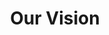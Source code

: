 ---
id: "vision"
title: "Our Vision"
paragraph1: "When I was just starting 6th grade I got my first job. Paperboy! Boy, was I excited. At that time I had spent a lot of time actually playing the video official game Paperboy disked."
paragraph2: "Lorem ipsum dolor sit amet, consectetur adipisicing elit, sed do eiusmod tempor incididunt ut labore et dolore magna aliqua. Ut enim ad minim veniam, quis nostrud exercitation ullamco laboris nisi ut aliquip. You would need to research online, for newspapers that are in your area."
url: "#vision"
icon: "binoculars"
paragraph3: "When I was just starting 6th grade I got my first job. Paperboy! Boy, was I excited. At that time I had spent a lot of time actually playing the video official game Paperboy disked." 
paragraph4: "Lorem ipsum dolor sit amet, consectetur adipisicing elit, sed do eiusmod tempor incididunt ut labore et dolore magna aliqua. Ut enim ad minim veniam, quis nostrud exercitation ullamco laboris nisi ut aliquip."
---